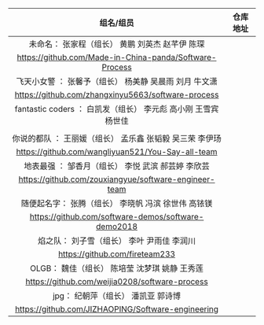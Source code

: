 | 组名/组员 | 仓库地址 | 
|:---:|:---:|
| 未命名： 张家程（组长）	黄鹏	刘英杰	赵芊伊	陈琛
|https://github.com/Made-in-China-panda/Software-Process |
| 飞天小女警 ： 张馨予（组长）	杨美静	吴晨雨	刘月	牛文潇
|https://github.com/zhangxinyu5663/software-process |
| fantastic coders ： 白凯发（组长）	李元彪	高小刚	王雪宾	杨世佳
| |
| 你说的都队 ： 王丽媛（组长）	孟乐鑫	张韬毅	吴三荣	李伊玚
|https://github.com/wangliyuan521/You-Say-all-team |
| 地表最强 ： 邹香月（组长）	李悦	武滨	郝芸婷	李欣芸
|https://github.com/zouxiangyue/software-engineer-team |
| 随便起名字： 张腾（组长）	李晓帆	冯滨	徐世伟	高铱镁
|https://github.com/software-demos/software-demo2018 |
| 焰之队： 刘子雪（组长）	李叶	尹雨佳	李润川
|https://github.com/fireteam233|
| OLGB： 魏佳（组长）	陈培莹	沈梦琪	姚静	王秀莲
|https://github.com/weijia0208/software-process|
| jpg： 纪朝萍（组长）	潘凯亚	郭诗博
|https://github.com/JIZHAOPING/Software-engineering|